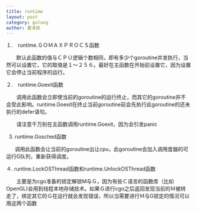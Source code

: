 ```yaml
---
title: runtime
layout: post
category: golang
author: 夏泽民
---
```

１.　runtime.ＧＯＭＡＸＰＲＯＣＳ函数

       默认此函数的值与ＣＰＵ逻辑个数相同，即有多少个goroutine并发执行，当然可以设置它，它的取值是１～２５６。最好在主函数在开始前设置它，因为设置它会停止当前程序的运行。

２.　runtime.Goexit函数

　　调用此函数会立即使当前的goroutine的运行终止，而其它的goroutine并不会受此影响。runtime.Goexit在终止当前goroutine前会先执行此goroutine的还未执行的defer语句。

　　请注意千万别在主函数调用runtime.Goexit，因为会引发panic

3. runtime.Gosched函数

      调用此函数会让当前的goroutine出让cpu，此goroutine会加入调用度器的可运行G队列，重新获得调度。

４. runtine.LockOSThread函数和runtime.UnlockOSThread函数

　　主要是为cgo准备的锁定解锁M与Ｇ，因为有些Ｃ语言的函数库（比如OpenGL)会用到线程本地存储技术。如果Ｇ进行cgo之后返回发现当前的Ｍ被转走了，绑定其它的Ｇ在运行就会发现错误，所以当需要进行Ｍ与G锁定的情况可以用这两个函数
<!-- more -->